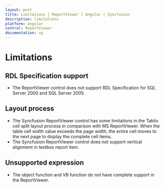 ```yaml
---
layout: post
title: Limitations | ReportViewer | Angular | Syncfusion
description: limitations
platform: angular
control: ReportViewer
documentation: ug
---
```


# Limitations

## RDL Specification support

* The ReportViewer control does not support RDL Specification for SQL Server 2000 and SQL Server 2005.

## Layout process

* The Syncfusion ReportViewer control has some limitations in the Tablix cell split layout process in comparison with MS ReportViewer. When the table cell width value exceeds the page width, the entire cell moves to the next page to display the complete cell items.
* The Syncfusion ReportViewer control does not support vertical alignment in textbox report item.

## Unsupported expression

* The object function and VB function do not have complete support in the ReportViewer.